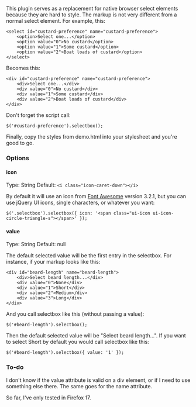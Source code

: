 This plugin serves as a replacement for native browser select elements because they are hard to style. The markup is not very different from a normal select element. For example, this:

    <select id="custard-preference" name="custard-preference">
        <option>Select one...</option>
        <option value="0">No custard</option>
        <option value="1">Some custard</option>
        <option value="2">Boat loads of custard</option>
    </select>

Becomes this:

    <div id="custard-preference" name="custard-preference">
        <div>Select one...</div>
        <div value="0">No custard</div>
        <div value="1">Some custard</div>
        <div value="2">Boat loads of custard</div>
    </div>

Don't forget the script call:

    $('#custard-preference').selectbox();

Finally, copy the styles from demo.html into your stylesheet and you're good to go.

### Options

#### icon
Type: String
Default: `<i class="icon-caret-down"></i>`

By default it will use an icon from [Font Awesome](http://fontawesome.io/) version 3.2.1, but you can use jQuery UI icons, single characters, or whatever you want:

    $('.selectbox').selectbox({ icon: '<span class="ui-icon ui-icon-circle-triangle-s"></span>' });

#### value
Type: String
Default: null

The default selected value will be the first entry in the selectbox. For instance, if your markup looks like this:

    <div id="beard-length" name="beard-length">
        <div>Select beard length...</div>
        <div value="0">None</div>
        <div value="1">Short</div>
        <div value="2">Medium</div>
        <div value="3">Long</div>
    </div>

And you call selectbox like this (without passing a value):

    $('#beard-length').selectbox();

Then the default selected value will be "Select beard length...". If you want to select Short by default you would call selectbox like this:

    $('#beard-length').selectbox({ value: '1' });

### To-do

I don't know if the value attribute is valid on a div element, or if I need to use something else there. The same goes for the name attribute.

So far, I've only tested in Firefox 17.